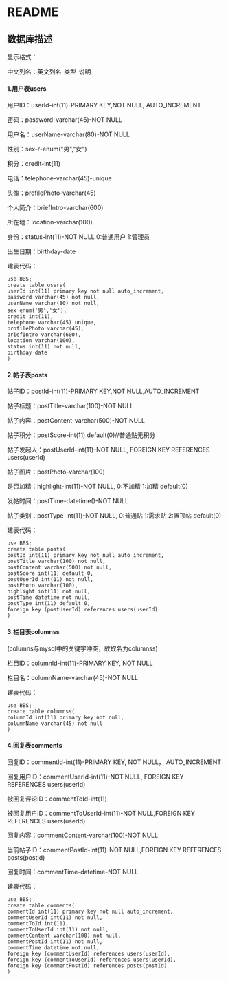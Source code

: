 # README

## 数据库描述

显示格式：

中文列名：英文列名-类型-说明

#### 1.用户表users

用户ID：userId-int(11)-PRIMARY KEY,NOT NULL, AUTO_INCREMENT

密码：password-varchar(45)-NOT NULL

用户名：userName-varchar(80)-NOT NULL

性别：sex-/-enum("男","女")

积分：credit-int(11)

电话：telephone-varchar(45)-unique

头像：profilePhoto-varchar(45)

个人简介：briefIntro-varchar(600)

所在地：location-varchar(100)

身份：status-int(11)-NOT NULL 0:普通用户 1:管理员

出生日期：birthday-date

建表代码：

```mysql
use BBS;
create table users(
userId int(11) primary key not null auto_increment,
password varchar(45) not null,
userName varchar(80) not null,
sex enum('男','女'),
credit int(11),
telephone varchar(45) unique,
profilePhoto varchar(45),
briefIntro varchar(600),
location varchar(100),
status int(11) not null,
birthday date
)
```

#### 2.帖子表posts

帖子ID：postId-int(11)-PRIMARY KEY,NOT NULL,AUTO_INCREMENT

帖子标题：postTitle-varchar(100)-NOT NULL

帖子内容：postContent-varchar(500)-NOT NULL

帖子积分：postScore-int(11) default(0)//普通贴无积分

帖子发起人：postUserId-int(11)-NOT NULL, FOREIGN KEY REFERENCES users(userId) 

帖子图片：postPhoto-varchar(100)

是否加精：highlight-int(11)-NOT NULL, 0:不加精 1:加精 default(0)

发帖时间：postTime-datetime()-NOT NULL

帖子类别：postType-int(11)-NOT NULL, 0:普通贴 1:需求贴 2:置顶帖 default(0)

建表代码：

```mysql
use BBS;
create table posts(
postId int(11) primary key not null auto_increment,
postTitle varchar(100) not null,
postContent varchar(500) not null,
postScore int(11) default 0,
postUserId int(11) not null,
postPhoto varchar(100),
highlight int(11) not null,
postTime datetime not null,
postType int(11) default 0,
foreign key (postUserId) references users(userId)
)
```

#### 3.栏目表columnss

(columns与mysql中的关键字冲突，故取名为columnss)

栏目ID：columnId-int(11)-PRIMARY KEY, NOT NULL

栏目名：columnName-varchar(45)-NOT NULL

建表代码：

```mysql
use BBS;
create table columnss(
columnId int(11) primary key not null,
columnName varchar(45) not null
)
```

#### 4.回复表comments

回复ID：commentId-int(11)-PRIMARY KEY, NOT NULL， AUTO_INCREMENT

回复用户ID：commentUserId-int(11)-NOT NULL, FOREIGN KEY REFERENCES users(userId) 

被回复评论ID：commentToId-int(11)

被回复用户ID：commentToUserId-int(11)-NOT NULL,FOREIGN KEY REFERENCES users(userId) 

回复内容：commentContent-varchar(100)-NOT NULL

当前帖子ID：commentPostId-int(11)-NOT NULL,FOREIGN KEY REFERENCES posts(postId) 

回复时间：commentTime-datetime-NOT NULL

建表代码：

```mysql
use BBS;
create table comments(
commentId int(11) primary key not null auto_increment,
commentUserId int(11) not null,
commentToId int(11),
commentToUserId int(11) not null,
commentContent varchar(100) not null,
commentPostId int(11) not null,
commentTime datetime not null,
foreign key (commentUserId) references users(userId),
foreign key (commentToUserId) references users(userId),
foreign key (commentPostId) references posts(postId)
)
```

